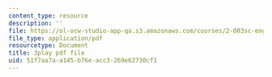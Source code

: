 ```yaml
---
content_type: resource
description: ''
file: https://ol-ocw-studio-app-qa.s3.amazonaws.com/courses/2-003sc-engineering-dynamics-fall-2011/51f7aa7aa145b76eacc3269e62730cf1_NHedXxUO-Bg.pdf
file_type: application/pdf
resourcetype: Document
title: 3play pdf file
uid: 51f7aa7a-a145-b76e-acc3-269e62730cf1
---
```

